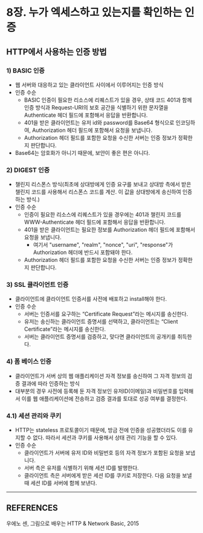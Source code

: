# 8장. 누가 엑세스하고 있는지를 확인하는 인증

## HTTP에서 사용하는 인증 방법

### 1) BASIC 인증
- 웹 서버와 대응하고 있는 클라이언트 사이에서 이루어지는 인증 방식
- 인증 수순
    - BASIC 인증이 필요한 리소스에 리퀘스트가 있을 경우, 상태 코드 401과 함께 인증 방식과 Request-URI의 보호 공간을 식별하기 위한 문자열을 Authenticate 헤더 필드에 포함해서 응답을 반환합니다.
    - 401을 받은 클라이언트는 유저 id와 password를 Base64 형식으로 인코딩하여, Authorization 헤더 필드에 포함해서 요청을 보냅니다.
    - Authorization 헤더 필드를 포함한 요청을 수신한 서버는 인증 정보가 정확한지 판단합니다.
- Base64는 암호화가 아니기 때문에, 보안이 좋은 편은 아니다.

### 2) DIGEST 인증
- 챌린지 리스폰스 방식(최초에 상대방에게 인증 요구를 보내고 상대방 측에서 받은 챌린지 코드를 사용해서 리스폰스 코드를 계산. 이 값을 상대방에게 송신하여 인증하는 방식.)
- 인증 수순
    - 인증이 필요한 리소스에 리퀘스트가 있을 경우에는 401과 챌린지 코드를 WWW-Authenticate 헤더 필드에 포함해서 응답을 반환합니다.
    - 401을 받은 클라이언트는 필요한 정보를 Authorization 헤더 필드에 포함해서 요청을 보냅니다.
        - 여기서 "username", "realm", "nonce", "uri", "response"가 Authorization 헤더에 반드시 포함돼야 한다. 
    - Authorization 헤더 필드를 포함한 요청을 수신한 서버는 인증 정보가 정확한지 판단합니다.

### 3) SSL 클라이언트 인증
- 클라이언트에 클라이언트 인증서를 사전에 배포하고 install해야 한다.
- 인증 수순
    - 서버는 인증서를 요구하는 “Certificate Request”라는 메시지를 송신한다.
    - 유저는 송신하는 클라이언트 증명서를 선택하고, 클라이언트는 “Client Certificate”라는 메시지를 송신한다.
    - 서버는 클라이언트 증명서를 검증하고, 맞다면 클라이언트의 공개키를 취득한다. 

### 4) 폼 베이스 인증
- 클라이언트가 서버 상의 웹 애플리케이션 자격 정보를 송신하여 그 자격 정보의 검증 결과에 따라 인증하는 방식
- 대부분의 경우 사전에 등록해 둔 자격 정보인 유저ID(이메일)과 비밀번호를 입력해서 이를 웹 애플리케이션에 전송하고 검증 결과를 토대로 성공 여부를 결정한다.

### 4.1) 세션 관리와 쿠키
- HTTP는 stateless 프로토콜이기 때문에, 방금 전에 인증을 성공했더라도 이를 유지할 수 없다. 따라서 세션과 쿠키를 사용해서 상태 관리 기능을 할 수 있다.
- 인증 수순
    - 클라이언트가 서버에 유저 ID와 비밀번호 등의 자격 정보가 포함된 요청을 보냅니다.
    - 서버 측은 유저를 식별하기 위해 세션 ID를 발행한다.
    - 클라이언트 측은 서버에게 받은 세션 ID를 쿠키로 저장한다. 다음 요청을 보낼 때 세션 ID를 서버에 함께 보낸다.

- - -
## REFERENCES
우에노 센, 그림으로 배우는 HTTP & Network Basic, 2015